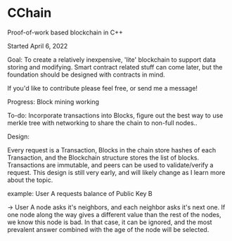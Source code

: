 # CChain
Proof-of-work based blockchain in C++

Started April 6, 2022

Goal:
To create a relatively inexpensive, 'lite' blockchain to support data storing and modifying. Smart contract related stuff can come later, but the foundation should be designed with contracts in mind. 

If you'd like to contribute please feel free, or send me a message! 

Progress:
Block mining working

To-do:
Incorporate transactions into Blocks, figure out the best way to use merkle tree with networking to share the chain to non-full nodes..

Design:

Every request is a Transaction, Blocks in the chain store hashes of each Transaction, and the Blockchain structure stores the list of blocks. Transactions are immutable, and peers can be used to validate/verify a request. This design is still very early, and will likely change as I learn more about the topic.

example: User A requests balance of Public Key B

-> User A node asks it's neighbors, and each neighbor asks it's next one. If one node along the way gives a different value than the rest of the nodes, we know this node is bad. In that case, it can be ignored, and the most prevalent answer combined with the age of the node will be selected.
